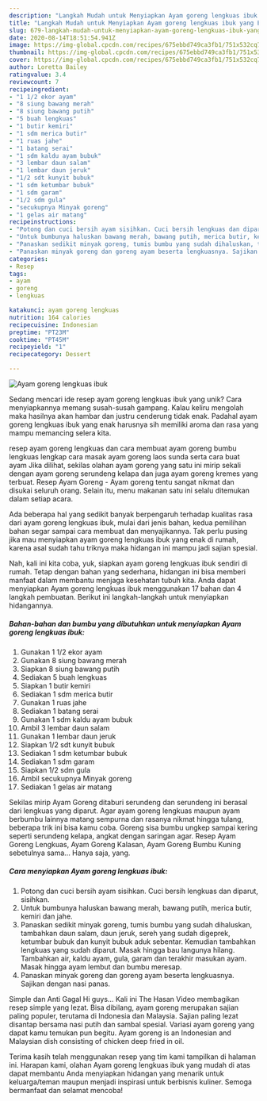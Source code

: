 ```yaml
---
description: "Langkah Mudah untuk Menyiapkan Ayam goreng lengkuas ibuk yang Enak"
title: "Langkah Mudah untuk Menyiapkan Ayam goreng lengkuas ibuk yang Enak"
slug: 679-langkah-mudah-untuk-menyiapkan-ayam-goreng-lengkuas-ibuk-yang-enak
date: 2020-08-14T18:51:54.941Z
image: https://img-global.cpcdn.com/recipes/675ebbd749ca3fb1/751x532cq70/ayam-goreng-lengkuas-ibuk-foto-resep-utama.jpg
thumbnail: https://img-global.cpcdn.com/recipes/675ebbd749ca3fb1/751x532cq70/ayam-goreng-lengkuas-ibuk-foto-resep-utama.jpg
cover: https://img-global.cpcdn.com/recipes/675ebbd749ca3fb1/751x532cq70/ayam-goreng-lengkuas-ibuk-foto-resep-utama.jpg
author: Loretta Bailey
ratingvalue: 3.4
reviewcount: 7
recipeingredient:
- "1 1/2 ekor ayam"
- "8 siung bawang merah"
- "8 siung bawang putih"
- "5 buah lengkuas"
- "1 butir kemiri"
- "1 sdm merica butir"
- "1 ruas jahe"
- "1 batang serai"
- "1 sdm kaldu ayam bubuk"
- "3 lembar daun salam"
- "1 lembar daun jeruk"
- "1/2 sdt kunyit bubuk"
- "1 sdm ketumbar bubuk"
- "1 sdm garam"
- "1/2 sdm gula"
- "secukupnya Minyak goreng"
- "1 gelas air matang"
recipeinstructions:
- "Potong dan cuci bersih ayam sisihkan. Cuci bersih lengkuas dan diparut, sisihkan."
- "Untuk bumbunya haluskan bawang merah, bawang putih, merica butir, kemiri dan jahe."
- "Panaskan sedikit minyak goreng, tumis bumbu yang sudah dihaluskan, tambahkan daun salam, daun jeruk, sereh yang sudah digeprek, ketumbar bubuk dan kunyit bubuk aduk sebentar. Kemudian tambahkan lengkuas yang sudah diparut. Masak hingga bau langunya hilang. Tambahkan air, kaldu ayam, gula, garam dan terakhir masukan ayam. Masak hingga ayam lembut dan bumbu meresap."
- "Panaskan minyak goreng dan goreng ayam beserta lengkuasnya. Sajikan dengan nasi panas."
categories:
- Resep
tags:
- ayam
- goreng
- lengkuas

katakunci: ayam goreng lengkuas 
nutrition: 164 calories
recipecuisine: Indonesian
preptime: "PT23M"
cooktime: "PT45M"
recipeyield: "1"
recipecategory: Dessert

---
```



![Ayam goreng lengkuas ibuk](https://img-global.cpcdn.com/recipes/675ebbd749ca3fb1/751x532cq70/ayam-goreng-lengkuas-ibuk-foto-resep-utama.jpg)

Sedang mencari ide resep ayam goreng lengkuas ibuk yang unik? Cara menyiapkannya memang susah-susah gampang. Kalau keliru mengolah maka hasilnya akan hambar dan justru cenderung tidak enak. Padahal ayam goreng lengkuas ibuk yang enak harusnya sih memiliki aroma dan rasa yang mampu memancing selera kita.

resep ayam goreng lengkuas dan cara membuat ayam goreng bumbu lengkuas lengkap cara masak ayam goreng laos sunda serta cara buat ayam Jika dilihat, sekilas olahan ayam goreng yang satu ini mirip sekali dengan ayam goreng serundeng kelapa dan juga ayam goreng kremes yang terbuat. Resep Ayam Goreng - Ayam goreng tentu sangat nikmat dan disukai seluruh orang. Selain itu, menu makanan satu ini selalu ditemukan dalam setiap acara.

Ada beberapa hal yang sedikit banyak berpengaruh terhadap kualitas rasa dari ayam goreng lengkuas ibuk, mulai dari jenis bahan, kedua pemilihan bahan segar sampai cara membuat dan menyajikannya. Tak perlu pusing jika mau menyiapkan ayam goreng lengkuas ibuk yang enak di rumah, karena asal sudah tahu triknya maka hidangan ini mampu jadi sajian spesial.


Nah, kali ini kita coba, yuk, siapkan ayam goreng lengkuas ibuk sendiri di rumah. Tetap dengan bahan yang sederhana, hidangan ini bisa memberi manfaat dalam membantu menjaga kesehatan tubuh kita. Anda dapat menyiapkan Ayam goreng lengkuas ibuk menggunakan 17 bahan dan 4 langkah pembuatan. Berikut ini langkah-langkah untuk menyiapkan hidangannya.

<!--inarticleads1-->

##### Bahan-bahan dan bumbu yang dibutuhkan untuk menyiapkan Ayam goreng lengkuas ibuk:

1. Gunakan 1 1/2 ekor ayam
1. Gunakan 8 siung bawang merah
1. Siapkan 8 siung bawang putih
1. Sediakan 5 buah lengkuas
1. Siapkan 1 butir kemiri
1. Sediakan 1 sdm merica butir
1. Gunakan 1 ruas jahe
1. Sediakan 1 batang serai
1. Gunakan 1 sdm kaldu ayam bubuk
1. Ambil 3 lembar daun salam
1. Gunakan 1 lembar daun jeruk
1. Siapkan 1/2 sdt kunyit bubuk
1. Sediakan 1 sdm ketumbar bubuk
1. Sediakan 1 sdm garam
1. Siapkan 1/2 sdm gula
1. Ambil secukupnya Minyak goreng
1. Sediakan 1 gelas air matang


Sekilas mirip Ayam Goreng ditaburi serundeng dan serundeng ini berasal dari lengkuas yang diparut. Agar ayam goreng lengkuas maupun ayam berbumbu lainnya matang sempurna dan rasanya nikmat hingga tulang, beberapa trik ini bisa kamu coba. Goreng sisa bumbu ungkep sampai kering seperti serundeng kelapa, angkat dengan saringan agar. Resep Ayam Goreng Lengkuas, Ayam Goreng Kalasan, Ayam Goreng Bumbu Kuning sebetulnya sama… Hanya saja, yang. 

<!--inarticleads2-->

##### Cara menyiapkan Ayam goreng lengkuas ibuk:

1. Potong dan cuci bersih ayam sisihkan. Cuci bersih lengkuas dan diparut, sisihkan.
1. Untuk bumbunya haluskan bawang merah, bawang putih, merica butir, kemiri dan jahe.
1. Panaskan sedikit minyak goreng, tumis bumbu yang sudah dihaluskan, tambahkan daun salam, daun jeruk, sereh yang sudah digeprek, ketumbar bubuk dan kunyit bubuk aduk sebentar. Kemudian tambahkan lengkuas yang sudah diparut. Masak hingga bau langunya hilang. Tambahkan air, kaldu ayam, gula, garam dan terakhir masukan ayam. Masak hingga ayam lembut dan bumbu meresap.
1. Panaskan minyak goreng dan goreng ayam beserta lengkuasnya. Sajikan dengan nasi panas.


Simple dan Anti Gagal Hi guys… Kali ini The Hasan Video membagikan resep simple yang lezat. Bisa dibilang, ayam goreng merupakan sajian paling populer, terutama di Indonesia dan Malaysia. Sajian paling lezat disantap bersama nasi putih dan sambal spesial. Variasi ayam goreng yang dapat kamu temukan pun begitu. Ayam goreng is an Indonesian and Malaysian dish consisting of chicken deep fried in oil. 

Terima kasih telah menggunakan resep yang tim kami tampilkan di halaman ini. Harapan kami, olahan Ayam goreng lengkuas ibuk yang mudah di atas dapat membantu Anda menyiapkan hidangan yang menarik untuk keluarga/teman maupun menjadi inspirasi untuk berbisnis kuliner. Semoga bermanfaat dan selamat mencoba!
